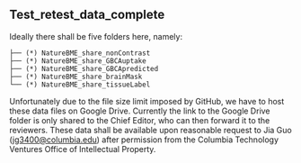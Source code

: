 ## Test_retest_data_complete 

Ideally there shall be five folders here, namely:

```
├── (*) NatureBME_share_nonContrast
├── (*) NatureBME_share_GBCAuptake
├── (*) NatureBME_share_GBCApredicted
├── (*) NatureBME_share_brainMask
└── (*) NatureBME_share_tissueLabel
 ```
 
Unfortunately due to the file size limit imposed by GitHub, we have to host these data files on Google Drive. Currently the link to the Google Drive folder is only shared to the Chief Editor, who can then forward it to the reviewers. These data shall be available upon reasonable request to Jia Guo (jg3400@columbia.edu) after permission from the Columbia Technology Ventures Office of Intellectual Property.
